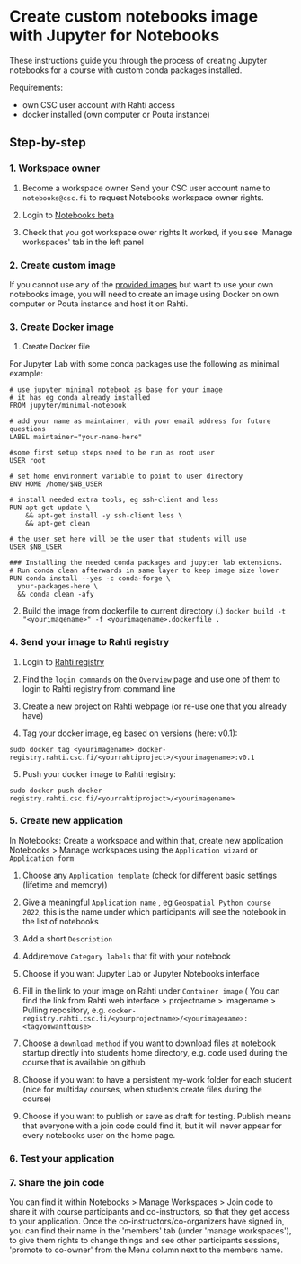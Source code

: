 # Create custom notebooks image with Jupyter for Notebooks 

These instructions guide you through the process of creating Jupyter notebooks for a course with custom conda packages installed. 

Requirements: 

* own CSC user account with Rahti access
* docker installed (own computer or Pouta instance)

## Step-by-step

### 1. Workspace owner

1. Become a workspace owner
Send your CSC user account name to `notebooks@csc.fi` to request Notebooks workspace owner rights.

2. Login to [Notebooks beta](https://notebooks-beta.rahtiapp.fi/welcome)

3. Check that you got workspace ower rights
It worked, if you see 'Manage workspaces' tab in the left panel

### 2. Create custom image

If you cannot use any of the [provided images](https://github.com/CSCfi/notebook-images/tree/master/builds) but want to use your own notebooks image, you will need to create an image using Docker on own computer or Pouta instance and host it on Rahti.

### 3. Create Docker image

1. Create Docker file

For Jupyter Lab with some conda packages use the following as minimal example:

```text xxcourse.dockerfile
# use jupyter minimal notebook as base for your image
# it has eg conda already installed
FROM jupyter/minimal-notebook

# add your name as maintainer, with your email address for future questions
LABEL maintainer="your-name-here"

#some first setup steps need to be run as root user
USER root

# set home environment variable to point to user directory
ENV HOME /home/$NB_USER

# install needed extra tools, eg ssh-client and less
RUN apt-get update \
    && apt-get install -y ssh-client less \
    && apt-get clean

# the user set here will be the user that students will use 
USER $NB_USER

### Installing the needed conda packages and jupyter lab extensions. 
# Run conda clean afterwards in same layer to keep image size lower
RUN conda install --yes -c conda-forge \
  your-packages-here \
  && conda clean -afy

```

2. Build the image from dockerfile to current directory (.)
`docker build -t "<yourimagename>" -f <yourimagename>.dockerfile .`

### 4. Send your image to Rahti registry

1. Login to [Rahti registry](https://registry-console.rahti.csc.fi/)

2. Find the `login commands` on the `Overview` page and use one of them to login to Rahti registry from command line

3. Create a new project on Rahti webpage (or re-use one that you already have)

4. Tag your docker image, eg based on versions (here: v0.1):

`sudo docker tag <yourimagename> docker-registry.rahti.csc.fi/<yourrahtiproject>/<yourimagename>:v0.1`

5. Push your docker image to Rahti registry:

`sudo docker push docker-registry.rahti.csc.fi/<yourrahtiproject>/<yourimagename>`

### 5. Create new application

In Notebooks: Create a workspace and within that, create new application
Notebooks > Manage workspaces using the `Application wizard` or `Application form`

1. Choose any `Application template` (check for different basic settings (lifetime and memory))

2. Give a meaningful `Application name` , eg `Geospatial Python course 2022`, this is the name under which participants will see the notebook in the list of notebooks

3. Add a short `Description`

4. Add/remove `Category labels` that fit with your notebook

5. Choose if you want Jupyter Lab or Jupyter Notebooks interface

6. Fill in the link to your image on Rahti under `Container image` ( You can find the link from Rahti web interface > projectname > imagename > Pulling repository, e.g. `docker-registry.rahti.csc.fi/<yourprojectname>/<yourimagename>:<tagyouwanttouse>`

7. Choose a `download method` if you want to download files at notebook startup directly into students home directory, e.g. code used during the course that is available on github

8. Choose if you want to have a persistent my-work folder for each student (nice for multiday courses, when students create files during the course)

9. Choose if you want to publish or save as draft for testing. Publish means that everyone with a join code could find it, but it will never appear for every notebooks user on the home page.

### 6. Test your application

### 7. Share the join code 

You can find it within Notebooks > Manage Workspaces > Join code to share it with course participants and co-instructors, so that they get access to your application.
Once the co-instructors/co-organizers have signed in, you can find their name in the 'members' tab (under 'manage workspaces'), to give them rights to change things and see other participants sessions, 'promote to co-owner' from the Menu column next to the members name.
